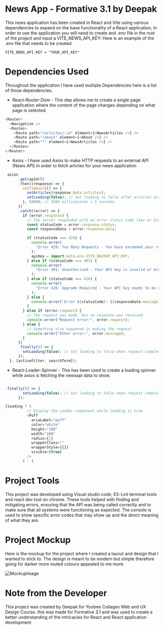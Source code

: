 # News App - Formative 3.1 by Deepak

This news application has been created in React and Vite using various dependencies to expand on the base functionality of a React application, In order to use the application you will need to create and .env file in the root of the project and input a VITE_NEWS_API_KEY: Here is an example of the .env file that needs to be created

```env
VITE_NEWS_API_KEY = "YOUR_API_KEY"
```

# Dependencies Used

Throughout the application I have used multiple Dependencies here is a list of those dependencies.

- React-Router-Dom - This dep allows me to create a single page application where the content of the page changes depending on what page is selected.

```javascript
<Router>
  <Navigation />
  <Routes>
    <Route path="/articles/:id" element={<NewsArticles />} />
    <Route path="/about" element={<About />} />
    <Route path="*" element={<NewsArticles />} />
  </Routes>
</Router>
```

- Axios - I have used Axios to make HTTP requests to an external API (News API) in order to fetch articles for your news application

```javascript
 axios
      .get(apiUrl)
      .then((response) => {
        setTimeout(() => {
          setArticles(response.data.articles);
          setLoading(false); // Set loading to false after articles are set
        }, 5000); // 5000 milliseconds = 5 seconds
      })
      .catch((error) => {
        if (error.response) {
          // The server responded with an error status code (4xx or 5xx)
          const statusCode = error.response.status;
          const responseData = error.response.data;

          if (statusCode === 429) {
            console.error(
              "Error 429: Too Many Requests - You have exceeded your rate limit."
            );
            apiKey = import.meta.env.VITE_BACKUP_API_KEY;
          } else if (statusCode === 401) {
            console.error(
              "Error 401: Unauthorized - Your API key is invalid or missing."
            );
          } else if (statusCode === 426) {
            console.error(
              "Error 426: Upgrade Required - Your API key needs to be upgraded."
            );
          } else {
            console.error(`Error ${statusCode}: ${responseData.message}`);
          }
        } else if (error.request) {
          // The request was made, but no response was received
          console.error("Request error:", error.request);
        } else {
          // Something else happened in making the request
          console.error("Other error:", error.message);
        }
      })
      .finally(() => {
        setLoading(false); // Set loading to false when request completes (either success or error)
      });
  }, [activeFilter, searchTerm]);
```

- React-Loader-Spinner - This has been used to create a loading spinner while axios is fetching the newsapi data to show.

```javascript

.finally(() => {
        setLoading(false); // Set loading to false when request completes (either success or error)
      });

{loading ? (
          // Display the Loader component while loading is true
          <Puff
            ariaLabel="puff"
            color="white"
            height="100"
            width="100"
            radius={1}
            wrapperClass=""
            wrapperStyle={{}}
            visible={true}
          />
        ) : (
```

# Project Tools

This project was developed using Visual studio code, ES-Lint terminal tools and react dev tool on chrome. These tools helped with finding and mitigating errors, ensuring that the API was being called correctly and to make sure that all systems were functioning as expected. The console is used to show specific error codes that may show up and the direct meaning of what they are.

# Project Mockup

Here is the mockup for the project where I created a layout and design that I wanted to stick to. The design is meant to be modern but simple therefore going for darker more muted colours appealed to me more.

![MockupImage](https://i.imgur.com/3Yf6zAX.png)

# Note from the Developer

This project was created by Deepak for Yoobee Collages Web and UX Design Course. this was made for Formative 3.1 and was used to create a better understanding of the intricacies for React and React application development
